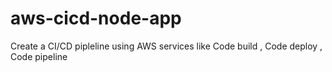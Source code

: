 # aws-cicd-node-app
Create a CI/CD pipleline using AWS services like Code build , Code deploy , Code pipeline
